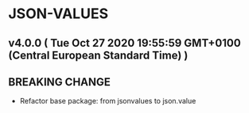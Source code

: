 # JSON-VALUES
## v4.0.0  ( Tue Oct 27 2020 19:55:59 GMT+0100 (Central European Standard Time) )

## BREAKING CHANGE
  - Refactor base package: from jsonvalues to json.value




